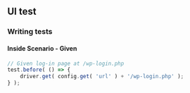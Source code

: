 ## UI test

### Writing tests

#### Inside Scenario - Given

```js
// Given log-in page at /wp-login.php
test.before( () => {
	driver.get( config.get( 'url' ) + '/wp-login.php' );
} );
```
